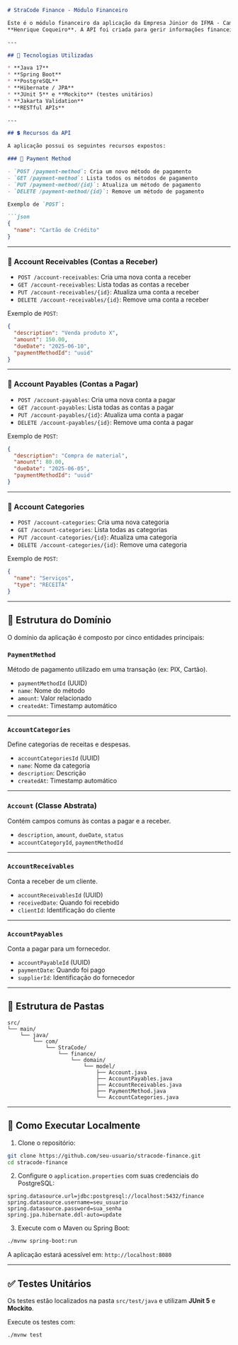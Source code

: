 ````markdown
# StraCode Finance - Módulo Financeiro

Este é o módulo financeiro da aplicação da Empresa Júnior do IFMA - Campus Santa Inês, desenvolvido por
**Henrique Coqueiro**. A API foi criada para gerir informações financeiras como contas a pagar, contas a receber, métodos de pagamento e categorias financeiras.

---

## 🚀 Tecnologias Utilizadas

* **Java 17**
* **Spring Boot**
* **PostgreSQL**
* **Hibernate / JPA**
* **JUnit 5** e **Mockito** (testes unitários)
* **Jakarta Validation**
* **RESTful APIs**

---

## 💲 Recursos da API

A aplicação possui os seguintes recursos expostos:

### 🔹 Payment Method

- `POST /payment-method`: Cria um novo método de pagamento  
- `GET /payment-method`: Lista todos os métodos de pagamento  
- `PUT /payment-method/{id}`: Atualiza um método de pagamento  
- `DELETE /payment-method/{id}`: Remove um método de pagamento  

Exemplo de `POST`:

```json
{
  "name": "Cartão de Crédito"
}
````

---

### 🔹 Account Receivables (Contas a Receber)

* `POST /account-receivables`: Cria uma nova conta a receber
* `GET /account-receivables`: Lista todas as contas a receber
* `PUT /account-receivables/{id}`: Atualiza uma conta a receber
* `DELETE /account-receivables/{id}`: Remove uma conta a receber

Exemplo de `POST`:

```json
{
  "description": "Venda produto X",
  "amount": 150.00,
  "dueDate": "2025-06-10",
  "paymentMethodId": "uuid"
}
```

---

### 🔹 Account Payables (Contas a Pagar)

* `POST /account-payables`: Cria uma nova conta a pagar
* `GET /account-payables`: Lista todas as contas a pagar
* `PUT /account-payables/{id}`: Atualiza uma conta a pagar
* `DELETE /account-payables/{id}`: Remove uma conta a pagar

Exemplo de `POST`:

```json
{
  "description": "Compra de material",
  "amount": 80.00,
  "dueDate": "2025-06-05",
  "paymentMethodId": "uuid"
}
```

---

### 🔹 Account Categories

* `POST /account-categories`: Cria uma nova categoria
* `GET /account-categories`: Lista todas as categorias
* `PUT /account-categories/{id}`: Atualiza uma categoria
* `DELETE /account-categories/{id}`: Remove uma categoria

Exemplo de `POST`:

```json
{
  "name": "Serviços",
  "type": "RECEITA"
}
```

---

## 🧠 Estrutura do Domínio

O domínio da aplicação é composto por cinco entidades principais:

### `PaymentMethod`

Método de pagamento utilizado em uma transação (ex: PIX, Cartão).

* `paymentMethodId` (UUID)
* `name`: Nome do método
* `amount`: Valor relacionado
* `createdAt`: Timestamp automático

---

### `AccountCategories`

Define categorias de receitas e despesas.

* `accountCategoriesId` (UUID)
* `name`: Nome da categoria
* `description`: Descrição
* `createdAt`: Timestamp automático

---

### `Account` (Classe Abstrata)

Contém campos comuns às contas a pagar e a receber.

* `description`, `amount`, `dueDate`, `status`
* `accountCategoryId`, `paymentMethodId`

---

### `AccountReceivables`

Conta a receber de um cliente.

* `accountReceivablesId` (UUID)
* `receivedDate`: Quando foi recebido
* `clientId`: Identificação do cliente

---

### `AccountPayables`

Conta a pagar para um fornecedor.

* `accountPayableId` (UUID)
* `paymentDate`: Quando foi pago
* `supplierId`: Identificação do fornecedor

---

## 📁 Estrutura de Pastas

```
src/
└── main/
    └── java/
        └── com/
            └── StraCode/
                └── finance/
                    └── domain/
                        └── model/
                            ├── Account.java
                            ├── AccountPayables.java
                            ├── AccountReceivables.java
                            ├── PaymentMethod.java
                            └── AccountCategories.java
```

---

## 🔧 Como Executar Localmente

1. Clone o repositório:

```bash
git clone https://github.com/seu-usuario/stracode-finance.git
cd stracode-finance
```

2. Configure o `application.properties` com suas credenciais do PostgreSQL:

```properties
spring.datasource.url=jdbc:postgresql://localhost:5432/finance
spring.datasource.username=seu_usuario
spring.datasource.password=sua_senha
spring.jpa.hibernate.ddl-auto=update
```

3. Execute com o Maven ou Spring Boot:

```bash
./mvnw spring-boot:run
```

A aplicação estará acessível em: `http://localhost:8080`

---

## ✅ Testes Unitários

Os testes estão localizados na pasta `src/test/java` e utilizam **JUnit 5** e **Mockito**.

Execute os testes com:

```bash
./mvnw test
```
